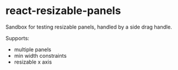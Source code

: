 # react-resizable-panels

Sandbox for testing resizable panels, handled by a side drag handle.

Supports:

- multiple panels
- min width constraints
- resizable x axis
